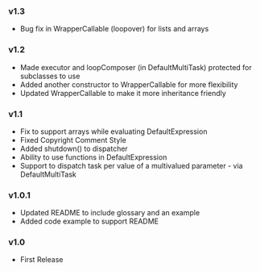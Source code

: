### v1.3
+ Bug fix in WrapperCallable (loopover) for lists and arrays

### v1.2
+ Made executor and loopComposer (in DefaultMultiTask) protected for subclasses to use
+ Added another constructor to WrapperCallable for more flexibility
+ Updated WrapperCallable to make it more inheritance friendly

### v1.1
+ Fix to support arrays while evaluating DefaultExpression
+ Fixed Copyright Comment Style
+ Added shutdown() to dispatcher
+ Ability to use functions in DefaultExpression
+ Support to dispatch task per value of a multivalued parameter - via DefaultMultiTask

### v1.0.1
+ Updated README to include glossary and an example
+ Added code example to support README

### v1.0
+ First Release
